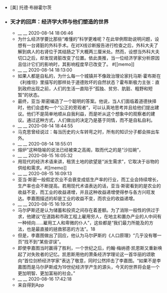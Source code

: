 - [美] 托德·布赫霍尔茨
- ### 天才的回声：经济学大师与他们塑造的世界
    - __ __ 2020-08-14 18:06:46
    - 为什么经济学要比那些“难懂的”科学更难呢？在此举例帮助说明问题，设想有一台肾脏的外科手术。在对X线诊断报告进行检查之后，外科大夫了解到病人的右肾位于其结肠之下大概两三厘米处。然而，设想当外科大夫切口之后，却发现肾脏改变了位置。依此类推，当一位经济学家分析原因且估计它们的影响时，其影响程度早已改变了。 #[[memo]]
    - __ __ 2020-08-14 18:13:00
    - 如果人都是自私的，为什么每一个城镇并不像政治理论家托马斯·霍布斯在《利维坦》里描写的那样处于道德败坏的自然状态？霍布斯极力主张：直到政府出现之前，人们的生活一直陷于“孤独、贫穷、肮脏、粗野和短暂”的状态。
    - 最终，亚当·斯密编造了一个聪明的答案。他说，当人们面临着道德抉择时，他们会虚构一个“公正的旁观者”，可以认真地思考并且给他们提出建议。他们不是简单地顺从自我利益，而是听从这个想象中的观察者的建议。通过这种方式，人们做出的决定乃是基于同情，而不是自私自利。
    - __ __ 2020-08-14 18:44:55
    - 马克思曾经说过：每当历史的火车转弯之时，所有的知识分子都会摔出车外。
    - __ __ 2020-08-14 18:55:01
    - 熔炉”这种隐喻的说法已经被束之高阁，取而代之的是“沙拉碗”，
    - __ __ 2020-08-15 16:05:32
    - 用现代的经济术语来讲，租赁土地的欲望是“派生需求”，它取决于谷物的供给和需求。#[[memo]]
    - __ __ 2020-08-15 16:09:13
    - 亚当·斯密一般假定农业不会衰变成低生产率的行业，而工业会持续增长，生产率也会不断提高。若用现代术语表达的话，亚当·斯密看到的是农业的收益不变，而工业的收益递增，并且这种收益递增使得参与各方兴旺发达。李嘉图描述的却是工业的收益不变，而农业的收益递增。
    - __ __ 2020-08-15 16:19:50
    - 马尔萨斯还是认为储蓄和投资之间存在着差额。为了消除一般性的供过于求，他建议“在道路和市政工程上雇用穷人，在地主和置办产业的人中间有一种倾向……雇用工人和卑微的仆人”，这些都是“我们最力所能及的方法，也是最直接的拯救邪恶的方法”。18
    - 但是，李嘉图做出了回应，他认为马尔萨斯的《人口原理》“几乎没有哪一页”找不到“某些谬误”。
    - 即使李嘉图当时赢得了胜利，一个世纪之后，约翰·梅纳德·凯恩斯又重新唤起了对失败者的记忆。凯恩斯用他的萧条经济学理论这一首华丽的颂歌向“首位剑桥经济学家”表达了敬意，同时公然抨击了李嘉图。“如果不是李嘉图而是马尔萨斯成为19世纪经济学产生的源头，今天的世界将会是一个更加明智、更加富裕的社会。”
    - __ __ 2020-08-16 17:42:18
    - 来自得到App
